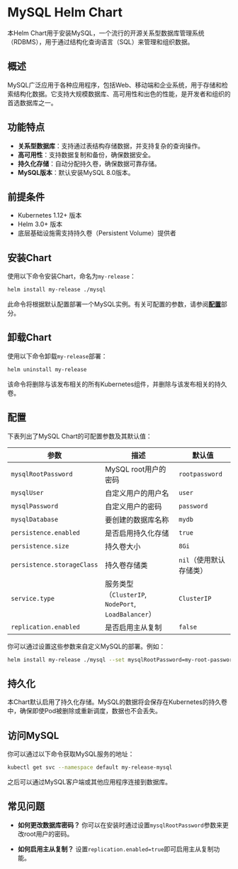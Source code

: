 # MySQL Helm Chart

本Helm Chart用于安装MySQL，一个流行的开源关系型数据库管理系统（RDBMS），用于通过结构化查询语言（SQL）来管理和组织数据。

## 概述

MySQL广泛应用于各种应用程序，包括Web、移动端和企业系统，用于存储和检索结构化数据。它支持大规模数据库、高可用性和出色的性能，是开发者和组织的首选数据库之一。

## 功能特点

- **关系型数据库**：支持通过表结构存储数据，并支持复杂的查询操作。
- **高可用性**：支持数据复制和备份，确保数据安全。
- **持久化存储**：自动分配持久卷，确保数据可靠存储。
- **MySQL版本**：默认安装MySQL 8.0版本。

## 前提条件

- Kubernetes 1.12+ 版本
- Helm 3.0+ 版本
- 底层基础设施需支持持久卷（Persistent Volume）提供者

## 安装Chart

使用以下命令安装Chart，命名为`my-release`：

```bash
helm install my-release ./mysql
```

此命令将根据默认配置部署一个MySQL实例。有关可配置的参数，请参阅[**配置**](#配置)部分。

## 卸载Chart

使用以下命令卸载`my-release`部署：

```bash
helm uninstall my-release
```

该命令将删除与该发布相关的所有Kubernetes组件，并删除与该发布相关的持久卷。

## 配置

下表列出了MySQL Chart的可配置参数及其默认值：

| 参数                      | 描述                                           | 默认值                  |
|---------------------------|------------------------------------------------|-------------------------|
| `mysqlRootPassword`        | MySQL root用户的密码                           | `rootpassword`          |
| `mysqlUser`                | 自定义用户的用户名                             | `user`                  |
| `mysqlPassword`            | 自定义用户的密码                               | `password`              |
| `mysqlDatabase`            | 要创建的数据库名称                             | `mydb`                  |
| `persistence.enabled`      | 是否启用持久化存储                             | `true`                  |
| `persistence.size`         | 持久卷大小                                     | `8Gi`                   |
| `persistence.storageClass` | 持久卷存储类                                   | `nil`（使用默认存储类）  |
| `service.type`             | 服务类型（`ClusterIP`, `NodePort`, `LoadBalancer`） | `ClusterIP`             |
| `replication.enabled`      | 是否启用主从复制                               | `false`                 |

你可以通过设置这些参数来自定义MySQL的部署。例如：

```bash
helm install my-release ./mysql --set mysqlRootPassword=my-root-password,mysqlUser=my-user,mysqlPassword=my-password,mysqlDatabase=my-database
```

## 持久化

本Chart默认启用了持久化存储。MySQL的数据将会保存在Kubernetes的持久卷中，确保即使Pod被删除或重新调度，数据也不会丢失。

## 访问MySQL

你可以通过以下命令获取MySQL服务的地址：

```bash
kubectl get svc --namespace default my-release-mysql
```

之后可以通过MySQL客户端或其他应用程序连接到数据库。

## 常见问题

- **如何更改数据库密码？**
  你可以在安装时通过设置`mysqlRootPassword`参数来更改root用户的密码。
  
- **如何启用主从复制？**
  设置`replication.enabled=true`即可启用主从复制功能。